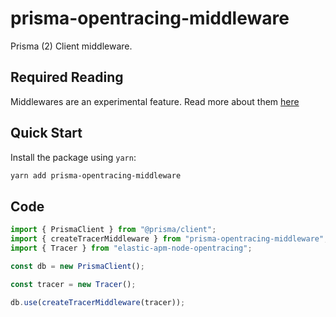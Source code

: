 # prisma-opentracing-middleware

Prisma (2) Client middleware.

## Required Reading

Middlewares are an experimental feature. Read more about them [here](https://github.com/prisma/prisma/releases/tag/2.3.0)

## Quick Start

Install the package using `yarn`:

```bash
yarn add prisma-opentracing-middleware
```

## Code

```js
import { PrismaClient } from "@prisma/client";
import { createTracerMiddleware } from "prisma-opentracing-middleware";
import { Tracer } from "elastic-apm-node-opentracing";

const db = new PrismaClient();

const tracer = new Tracer();

db.use(createTracerMiddleware(tracer));
```
